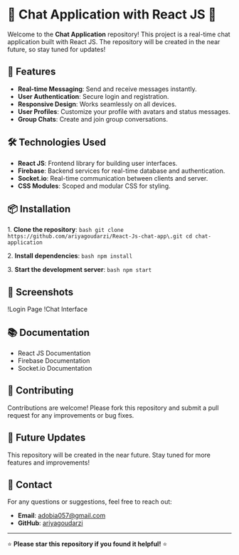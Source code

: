 # 🌟 Chat Application with React JS 🌟

Welcome to the **Chat Application** repository\! This project is a real-time chat application built with React JS\. The repository will be created in the near future, so stay tuned for updates\!

## 🚀 Features

- **Real-time Messaging**: Send and receive messages instantly\.
- **User Authentication**: Secure login and registration\.
- **Responsive Design**: Works seamlessly on all devices\.
- **User Profiles**: Customize your profile with avatars and status messages\.
- **Group Chats**: Create and join group conversations\.

## 🛠️ Technologies Used

- **React JS**: Frontend library for building user interfaces\.
- **Firebase**: Backend services for real-time database and authentication\.
- **Socket\.io**: Real-time communication between clients and server\.
- **CSS Modules**: Scoped and modular CSS for styling\.

## 📦 Installation

1\. **Clone the repository**:
    ```bash
    git clone https://github.com/ariyagoudarzi/React-Js-chat-app\.git
    cd chat-application
    ```

2\. **Install dependencies**:
    ```bash
    npm install
    ```

3\. **Start the development server**:
    ```bash
    npm start
    ```

## 📸 Screenshots

\!Login Page
\!Chat Interface

## 📚 Documentation

- React JS Documentation
- Firebase Documentation
- Socket\.io Documentation

## 🤝 Contributing

Contributions are welcome\! Please fork this repository and submit a pull request for any improvements or bug fixes\.

## 📅 Future Updates

This repository will be created in the near future\. Stay tuned for more features and improvements\!

## 📧 Contact

For any questions or suggestions, feel free to reach out:

- **Email**: adobia057@gmail.com
- **GitHub**: [ariyagoudarzi](https://github.com/ariyagoudarzi/)

---

⭐️ **Please star this repository if you found it helpful\!** ⭐️

